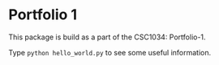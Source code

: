 Portfolio 1
===========

This package is build as a part of the CSC1034: Portfolio-1.

Type `python hello_world.py` to see some useful information.